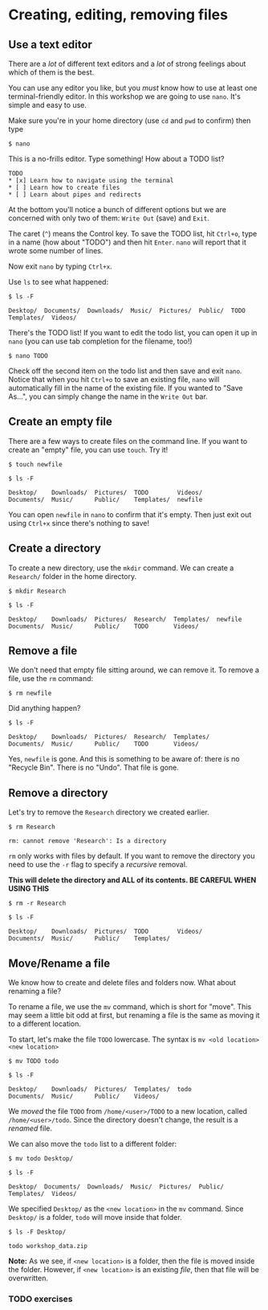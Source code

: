 # Creating, editing, removing files

## Use a text editor

There are a *lot* of different text editors and a *lot* of strong
feelings about which of them is the best.

You can use any editor you like, but you _must_ know how to use at least one
terminal-friendly editor. In this workshop we are going to use `nano`. It's
simple and easy to use.

Make sure you're in your home directory (use `cd` and `pwd` to confirm) then type

```console
$ nano
```

This is a no-frills editor. Type something! How about a TODO list?

```console
TODO
* [x] Learn how to navigate using the terminal
* [ ] Learn how to create files
* [ ] Learn about pipes and redirects
```

At the bottom you'll notice a bunch of different options but we are concerned
with only two of them: `Write Out` (save) and `Exit`.

The caret (`^`) means the Control key. To save the TODO list, hit `Ctrl+o`, type
in a name (how about "TODO") and then hit `Enter`. `nano` will report that it
wrote some number of lines.

Now exit `nano` by typing `Ctrl+x`.

Use `ls` to see what happened:

```console
$ ls -F
```
```console
Desktop/  Documents/  Downloads/  Music/  Pictures/  Public/  TODO  Templates/  Videos/
```

There's the TODO list! If you want to edit the todo list, you can open it up in
`nano` (you can use tab completion for the filename, too!)

```console
$ nano TODO
```

Check off the second item on the todo list and then save and exit `nano`. Notice
that when you hit `Ctrl+o` to save an existing file, `nano` will automatically
fill in the name of the existing file. If you wanted to "Save As...", you can
simply change the name in the `Write Out` bar.

## Create an empty file

There are a few ways to create files on the command line. If you want to create
an "empty" file, you can use `touch`. Try it!

```console
$ touch newfile
```
```console
$ ls -F
```
```console
Desktop/    Downloads/  Pictures/  TODO        Videos/
Documents/  Music/      Public/    Templates/  newfile
```

You can open `newfile` in `nano` to confirm that it's empty. Then just exit out
using `Ctrl+x` since there's nothing to save!

## Create a directory

To create a new directory, use the `mkdir` command. We can create a `Research/`
folder in the home directory.

```console
$ mkdir Research
```
```console
$ ls -F
```
```console
Desktop/    Downloads/  Pictures/  Research/  Templates/  newfile
Documents/  Music/      Public/    TODO       Videos/
```

## Remove a file

We don't need that empty file sitting around, we can remove it. To remove a
file, use the `rm` command:

```console
$ rm newfile
```

Did anything happen?

```console
$ ls -F
```
```console
Desktop/    Downloads/  Pictures/  Research/  Templates/
Documents/  Music/      Public/    TODO       Videos/
```

Yes, `newfile` is gone. And this is something to be aware of: there is no
"Recycle Bin". There is no "Undo". That file is gone.

## Remove a directory

Let's try to remove the `Research` directory we created earlier.

```console
$ rm Research
```
```console
rm: cannot remove 'Research': Is a directory
```

`rm` only works with files by default. If you want to remove the directory you
need to use the `-r` flag to specify a _recursive_ removal.

**This will delete the directory and ALL of its contents. BE CAREFUL WHEN USING
THIS**

```console
$ rm -r Research
```
```console
$ ls -F
```
```console
Desktop/    Downloads/  Pictures/  TODO        Videos/
Documents/  Music/      Public/    Templates/
```

## Move/Rename a file

We know how to create and delete files and folders now. What about renaming a
file?

To rename a file, we use the `mv` command, which is short for "move". This may
seem a little bit odd at first, but renaming a file is the same as moving it to
a different location.

To start, let's make the file `TODO` lowercase. The syntax is `mv <old location>
<new location>`

```console
$ mv TODO todo
```
```console
$ ls -F
```
```console
Desktop/    Downloads/  Pictures/  Templates/  todo
Documents/  Music/      Public/    Videos/
```

We _moved_ the file `TODO` from `/home/<user>/TODO` to a new location, called
`/home/<user>/todo`. Since the directory doesn't change, the result is a
_renamed_ file. 

We can also move the `todo` list to a different folder:

```console
$ mv todo Desktop/
```
```console
$ ls -F
```
```console
Desktop/  Documents/  Downloads/  Music/  Pictures/  Public/  Templates/  Videos/
```

We specified `Desktop/` as the `<new location>` in the `mv` command. Since
`Desktop/` is a folder, `todo` will move inside that folder. 

```console
$ ls -F Desktop/
```
```console
todo workshop_data.zip
```

**Note:** As we see, if `<new location>` is a folder, then the file is moved
inside the folder. However, if `<new location>` is an existing _file_, then that
file will be overwritten.

### TODO exercises
